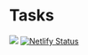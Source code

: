 # Tasks

![](https://github.com/davidchristie/tasks/workflows/Build/badge.svg)
[![Netlify Status](https://api.netlify.com/api/v1/badges/d90bd153-a0a8-43bd-ab9c-ebf7c0b673c0/deploy-status)](https://app.netlify.com/sites/inspiring-panini-16ffc3/deploys)
